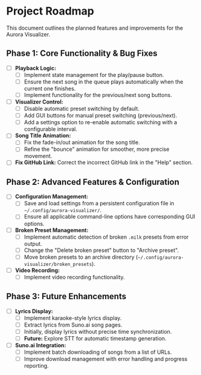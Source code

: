 # Project Roadmap

This document outlines the planned features and improvements for the Aurora Visualizer.

## Phase 1: Core Functionality & Bug Fixes

- [ ] **Playback Logic:**
    - [ ] Implement state management for the play/pause button.
    - [ ] Ensure the next song in the queue plays automatically when the current one finishes.
    - [ ] Implement functionality for the previous/next song buttons.
- [ ] **Visualizer Control:**
    - [ ] Disable automatic preset switching by default.
    - [ ] Add GUI buttons for manual preset switching (previous/next).
    - [ ] Add a settings option to re-enable automatic switching with a configurable interval.
- [ ] **Song Title Animation:**
    - [ ] Fix the fade-in/out animation for the song title.
    - [ ] Refine the "bounce" animation for smoother, more precise movement.
- [ ] **Fix GitHub Link:** Correct the incorrect GitHub link in the "Help" section.

## Phase 2: Advanced Features & Configuration

- [ ] **Configuration Management:**
    - [ ] Save and load settings from a persistent configuration file in `~/.config/aurora-visualizer/`.
    - [ ] Ensure all applicable command-line options have corresponding GUI options.
- [ ] **Broken Preset Management:**
    - [ ] Implement automatic detection of broken `.milk` presets from error output.
    - [ ] Change the "Delete broken preset" button to "Archive preset".
    - [ ] Move broken presets to an archive directory (`~/.config/aurora-visualizer/broken_presets`).
- [ ] **Video Recording:**
    - [ ] Implement video recording functionality.

## Phase 3: Future Enhancements

- [ ] **Lyrics Display:**
    - [ ] Implement karaoke-style lyrics display.
    - [ ] Extract lyrics from Suno.ai song pages.
    - [ ] Initially, display lyrics without precise time synchronization.
    - [ ] **Future:** Explore STT for automatic timestamp generation.
- [ ] **Suno.ai Integration:**
    - [ ] Implement batch downloading of songs from a list of URLs.
    - [ ] Improve download management with error handling and progress reporting.
